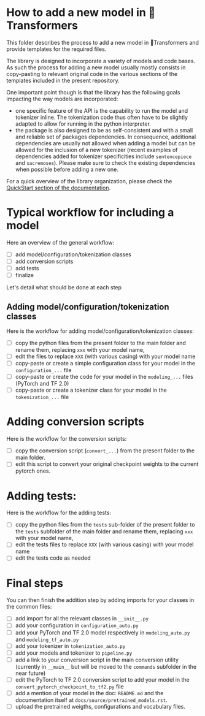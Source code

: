 # How to add a new model in 🤗Transformers

This folder describes the process to add a new model in 🤗Transformers and provide templates for the required files.

The library is designed to incorporate a variety of models and code bases. As such the process for adding a new model usually mostly consists in copy-pasting to relevant original code in the various sections of the templates included in the present repository.

One important point though is that the library has the following goals impacting the way models are incorporated:

- one specific feature of the API is the capability to run the model and tokenizer inline. The tokenization code thus often have to be slightly adapted to allow for running in the python interpreter.
- the package is also designed to be as self-consistent and with a small and reliable set of packages dependencies. In consequence, additional dependencies are usually not allowed when adding a model but can be allowed for the inclusion of a new tokenizer (recent examples of dependencies added for tokenizer specificities include `sentencepiece` and `sacremoses`). Please make sure to check the existing dependencies when possible before adding a new one.

For a quick overview of the library organization, please check the [QuickStart section of the documentation](https://huggingface.co/transformers/quickstart.html).

# Typical workflow for including a model

Here an overview of the general workflow: 

- [ ] add model/configuration/tokenization classes
- [ ] add conversion scripts
- [ ] add tests
- [ ] finalize

Let's detail what should be done at each step

## Adding model/configuration/tokenization classes

Here is the workflow for adding model/configuration/tokenization classes:

- [ ] copy the python files from the present folder to the main folder and rename them, replacing `xxx` with your model name,
- [ ] edit the files to replace `XXX` (with various casing) with your model name
- [ ] copy-paste or create a simple configuration class for your model in the `configuration_...` file
- [ ] copy-paste or create the code for your model in the `modeling_...` files (PyTorch and TF 2.0)
- [ ] copy-paste or create a tokenizer class for your model in the `tokenization_...` file

# Adding conversion scripts

Here is the workflow for the conversion scripts:

- [ ] copy the conversion script (`convert_...`) from the present folder to the main folder.
- [ ] edit this script to convert your original checkpoint weights to the current pytorch ones.

# Adding tests:

Here is the workflow for the adding tests:

- [ ] copy the python files from the `tests` sub-folder of the present folder to the `tests` subfolder of the main folder and rename them, replacing `xxx` with your model name,
- [ ] edit the tests files to replace `XXX` (with various casing) with your model name
- [ ] edit the tests code as needed

# Final steps

You can then finish the addition step by adding imports for your classes in the common files:

- [ ] add import for all the relevant classes in `__init__.py`
- [ ] add your configuration in `configuration_auto.py`
- [ ] add your PyTorch and TF 2.0 model respectively in `modeling_auto.py` and `modeling_tf_auto.py`
- [ ] add your tokenizer in `tokenization_auto.py`
- [ ] add your models and tokenizer to `pipeline.py`
- [ ] add a link to your conversion script in the main conversion utility (currently in `__main__` but will be moved to the `commands` subfolder in the near future)
- [ ] edit the PyTorch to TF 2.0 conversion script to add your model in the `convert_pytorch_checkpoint_to_tf2.py` file
- [ ] add a mention of your model in the doc: `README.md` and the documentation itself at `docs/source/pretrained_models.rst`.
- [ ] upload the pretrained weigths, configurations and vocabulary files.
